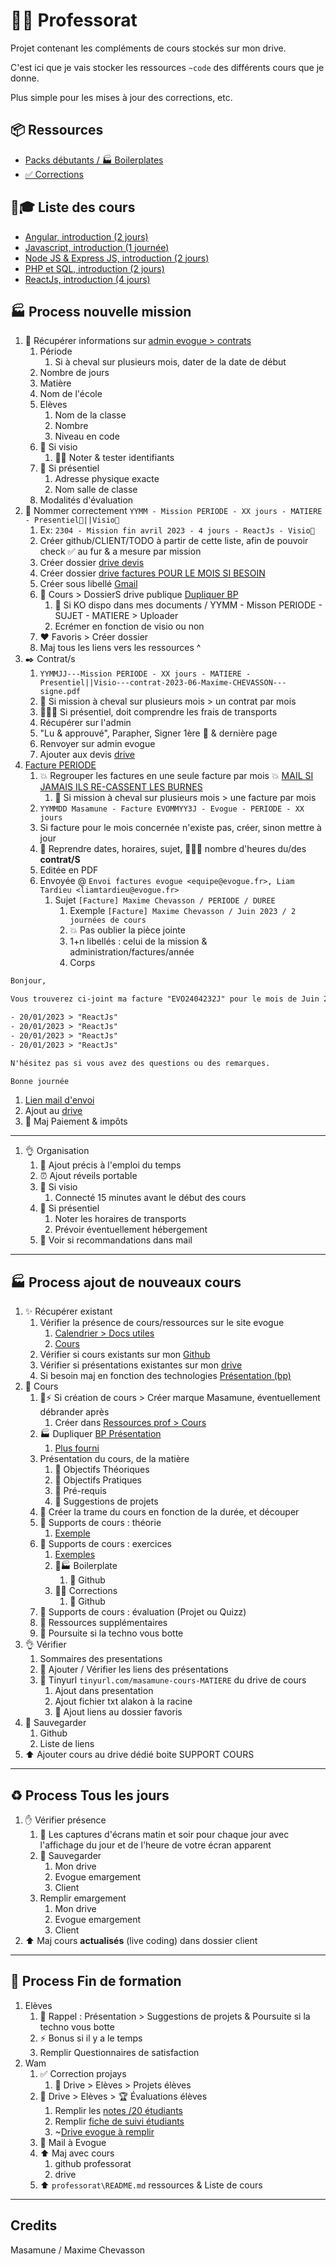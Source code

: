 # 👨‍🏫 Professorat

Projet contenant les compléments de cours stockés sur mon drive.

C'est ici que je vais stocker les ressources `~code` des différents cours que je donne.

Plus simple pour les mises à jour des corrections, etc.

## 📦️ Ressources

- [Packs débutants / 🏭 Boilerplates](./packs-debutants/)
- [✅ Corrections](./corrections/)

## 🔗🎓 Liste des cours

- [Angular, introduction (2 jours)](https://drive.google.com/drive/folders/1aUuN9bGWk53DkeJYjrw20dhyDttKvjLX?usp=sharing)
- [Javascript, introduction (1 journée)](https://drive.google.com/drive/folders/1F-TFOuPiPOiX7_eAcC99FV_Rdc60LuOq?usp=sharing)
- [Node JS & Express JS, introduction (2 jours)](https://drive.google.com/drive/folders/1P3APT__tliOp9P0lCBZ9x4BlyWIJm4vu?usp=sharing)
- [PHP et SQL, introduction (2 jours)](https://drive.google.com/drive/folders/1XXDmagboeM_dmdOAlzXsCf7Y0r_5Nc8g?usp=share_link)
- [ReactJs, introduction (4 jours)](https://drive.google.com/drive/folders/1SjX5qvEGVMGbZiB5eq0cEIo_LuZ5-7-7?usp=share_link)

## 🏭 Process nouvelle mission

1. 📝 Récupérer informations sur [admin evogue > contrats](https://evogue.fr/formateur/contrats)
   1. Période
      1. Si à cheval sur plusieurs mois, dater de la date de début
   2. Nombre de jours
   3. Matière
   4. Nom de l'école
   5. Elèves
      1. Nom de la classe
      2. Nombre
      3. Niveau en code
   6. 🎥 Si visio
      1. 📌🔑 Noter & tester identifiants
   7. 🚄 Si présentiel
      1. Adresse physique exacte
      2. Nom salle de classe
   8. Modalités d'évaluation
2. 💬 Nommer correctement `YYMM - Mission PERIODE - XX jours - MATIERE - Presentiel🚄||Visio🎥`
   1. Ex: `2304 - Mission fin avril 2023 - 4 jours - ReactJs - Visio🎥`
   2. Créer github/CLIENT/TODO à partir de cette liste, afin de pouvoir check ✅ au fur & a mesure par mission
   3. Créer dossier [drive devis](https://drive.google.com/drive/folders/1HbdFkhxNmNFAzo3BcMbmf4l-bYOYYhkX)
   4. Créer dossier [drive factures POUR LE MOIS SI BESOIN](https://drive.google.com/drive/folders/1cMgHqCLoBZPZb9nkJzn7mXevOZTOfeCA)
   5. Créer sous libellé [Gmail](https://mail.google.com/mail/u/0/#label/Auto+entrepreneur%2FEvogue+%F0%9F%8E%93)
   6. 📂 Cours > DossierS drive publique [Dupliquer BP](https://drive.google.com/drive/folders/18xqLGqmPkGqhSIuAFlM_DOz_CIfkJFwM)
      1. 💩 Si KO dispo dans mes documents / YYMM - Misson PERIODE - SUJET - MATIERE > Uploader
      2. Ecrémer en fonction de visio ou non
   7. ❤️ Favoris > Créer dossier
   8. Maj tous les liens vers les ressources ^
3. ✒️ Contrat/s
   1. `YYMMJJ---Mission PERIODE - XX jours - MATIERE - Presentiel||Visio---contrat-2023-06-Maxime-CHEVASSON---signe.pdf`
   2. 🚨 Si mission à cheval sur plusieurs mois > un contrat par mois
   3. 🚨🚄💸 Si présentiel, doit comprendre les frais de transports
   4. Récupérer sur l'admin
   5. "Lu & approuvé", Parapher, Signer 1ère 🚨 & dernière page
   6. Renvoyer sur admin evogue
   7. Ajouter aux devis [drive](https://drive.google.com/drive/folders/1HbdFkhxNmNFAzo3BcMbmf4l-bYOYYhkX)
4. [Facture PERIODE](https://drive.google.com/drive/folders/1cMgHqCLoBZPZb9nkJzn7mXevOZTOfeCA)
   1. 💥 Regrouper les factures en une seule facture par mois 💥 [MAIL SI JAMAIS ILS RE-CASSENT LES BURNES](https://mail.google.com/mail/u/0/#inbox/KtbxLwgptBbwPQKZQLcChzvkqBfLfnSRwg)
      1. 🚨 Si mission à cheval sur plusieurs mois > une facture par mois
   2. `YYMMDD Masamune - Facture EVOMMYY3J - Evogue - PERIODE - XX jours`
   3. Si facture pour le mois concernée n'existe pas, créer, sinon mettre à jour
   4. 🚨 Reprendre dates, horaires, sujet, 🚨🚨🚨 nombre d'heures du/des **contrat/S**
   5. Editée en PDF
   6. Envoyée @ `Envoi factures evogue <equipe@evogue.fr>, Liam Tardieu <liamtardieu@evogue.fr>`
      1. Sujet `[Facture] Maxime Chevasson / PERIODE / DUREE`
         1. Exemple `[Facture] Maxime Chevasson / Juin 2023 / 2 journées de cours`
         2. 💥 Pas oublier la pièce jointe
         3. 1+n libellés : celui de la mission & administration/factures/année
         4. Corps

```txt
Bonjour,

Vous trouverez ci-joint ma facture "EVO2404232J" pour le mois de Juin 2023, comptant 2 journées de cours :

- 20/01/2023 > "ReactJs"
- 20/01/2023 > "ReactJs"
- 20/01/2023 > "ReactJs"
- 20/01/2023 > "ReactJs"

N'hésitez pas si vous avez des questions ou des remarques.

Bonne journée
```

   1. [Lien mail d'envoi](XXX)
   2. Ajout au [drive](https://drive.google.com/drive/folders/1cMgHqCLoBZPZb9nkJzn7mXevOZTOfeCA)
   3. 💸 Maj Paiement & impôts

---

1. 👌 Organisation
   1. 📅 Ajout précis à l'emploi du temps
   2. ⏰ Ajout réveils portable
   3. 🎥 Si visio
      1. Connecté 15 minutes avant le début des cours
   4. 🚄 Si présentiel
      1. Noter les horaires de transports
      2. Prévoir éventuellement hébergement
   5. 📧 Voir si recommandations dans mail

---

## 🏭 Process ajout de nouveaux cours

1. ✨ Récupérer existant
   1. Vérifier la présence de cours/ressources sur le site evogue
      1. [Calendrier > Docs utiles](https://evogue.fr/formateur/calendrier)
      2. [Cours](https://evogue.fr/formateur/cours)
   2. Vérifier si cours existants sur mon [Github](https://github.com/youpiwaza/professorat)
   3. Vérifier si présentations existantes sur mon [drive](https://drive.google.com/drive/folders/1Ml4K9qWp0G9xeQ30hLgMKCSXafCZhuPI)
   4. Si besoin maj en fonction des technologies [Présentation (bp)](https://drive.google.com/drive/folders/1OidiH-jyd4mu5hdgTLX-foFiCDgIPdHI)
2. 🔨 Cours
   1. 🧠⚡️ Si création de cours > Créer marque Masamune, éventuellement débrander après
      1. Créer dans [Ressources prof > Cours](https://drive.google.com/drive/folders/1Ml4K9qWp0G9xeQ30hLgMKCSXafCZhuPI)
   2. 🏭 Dupliquer [BP Présentation](https://drive.google.com/drive/folders/1hD38J5DtutuZIHiOGehLwFd-wbFezhtt)
      1. [Plus fourni](https://docs.google.com/presentation/d/114-bWJ9Tmi7E0ArVQ84is7ipUlOD1WXZxgWHmeHB_Eo/edit#slide=id.g1f9aecfdd77_0_14)
   3. Présentation du cours, de la matière
      1. 🧠 Objectifs Théoriques
      2. 💪 Objectifs Pratiques
      3. 👷 Pré-requis
      4. 🌱 Suggestions de projets
   4. 📅 Créer la trame du cours en fonction de la durée, et découper
   5. 🔨 Supports de cours : théorie
      1. [Exemple](https://docs.google.com/presentation/d/1h1Kk4FDRDp4TDPWw637cBnHrXvwEM2nJM8o4tzWvOAY/edit#slide=id.g20f9d5d5cf0_0_9)
   6. 🔨 Supports de cours : exercices
      1. [Exemples](https://docs.google.com/presentation/d/1xhXaU_t2WR67_nrNF1cCBWDC4Uj8APptNWZMdFTRDpA/edit#slide=id.g23a7f1f8c04_0_0)
      2. 🔨🏭 Boilerplate
         1. 💾 Github
      3. 🔨✅ Corrections
         1. 💾 Github
   7. 🔨 Supports de cours : évaluation (Projet ou Quizz)
   8. 🔨 Ressources supplémentaires
   9. 🔨 Poursuite si la techno vous botte
3. 👌 Vérifier
   1. Sommaires des presentations
   2. 🔗 Ajouter / Vérifier les liens des présentations
   3. 🔗 Tinyurl `tinyurl.com/masamune-cours-MATIERE` du drive de cours
      1. Ajout dans presentation
      2. Ajout fichier txt alakon à la racine
      3. 💖 Ajout liens au dossier favoris
4. 💾 Sauvegarder
   1. Github
   2. Liste de liens
5. ⬆️ Ajouter cours au drive dédié boite SUPPORT COURS

---

## ♻️ Process Tous les jours

1. ✋ Vérifier présence
   1. 🎥 Les captures d'écrans matin et soir pour chaque jour avec l'affichage du jour et de l'heure de votre écran apparent
   2. 💾 Sauvegarder
      1. Mon drive
      2. Evogue emargement
      3. Client
   3. Remplir emargement
      1. Mon drive
      2. Evogue emargement
      3. Client
2. ⬆️ Maj cours **actualisés** (live coding) dans dossier client

---

## 👋 Process Fin de formation

1. Elèves
   1. 🌱 Rappel : Présentation > Suggestions de projets & Poursuite si la techno vous botte
   2. ⚡️ Bonus si il y a le temps
   3. Remplir Questionnaires de satisfaction
2. Wam
   1. ✅ Correction projays
      1. 💾 Drive > Elèves > Projets élèves
   2. 💾 Drive > Elèves > 🏆 Évaluations élèves
      1. Remplir les [notes /20 étudiants](https://docs.google.com/spreadsheets/d/1NxDo6PZf6vviiDWyK3-UiKPZB1bD9ZG-/edit#gid=886766735)
      2. Remplir [fiche de suivi étudiants](https://docs.google.com/document/d/1A-PEmVYV8dtTM13jTy7xvIxcLadfElXltI6aoaAnTVY/edit)
      3. ~[Drive evogue à remplir](https://evogue.fr/formateur/evaluations)
   3. 📧 Mail à Evogue
   4. ⬆️ Maj avec cours
      1. github professorat
      2. drive
   5. ⬆️ `professorat\README.md` ressources & Liste de cours

---

## Credits

Masamune / Maxime Chevasson
